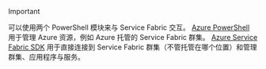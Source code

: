 > [!IMPORTANT]
> 可以使用两个 PowerShell 模块来与 Service Fabric 交互。 [Azure PowerShell](/powershell/azure/install-azurerm-ps?view=azurermps-4.4.0) 用于管理 Azure 资源，例如 Azure 托管的 Service Fabric 群集。 [Azure Service Fabric SDK](../articles/service-fabric/service-fabric-get-started.md) 用于直接连接到 Service Fabric 群集（不管托管在哪个位置）和管理群集、应用程序与服务。 